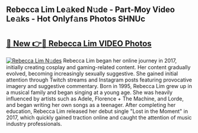 ## Rebecca Lim Le𝚊ked N𝚞de - Part-Moy Video Le𝚊ks - Hot Onlyf𝚊ns Photos SHNUc

# <h2><a href="http://ab82631.deff.icu/?id=Rebecca+Lim">🔗 New 👉🔴 Rebecca Lim VIDEO Photos</a></h2>

[![Rebecca Lim N𝚞des](https://i.imgur.com/rIISA9y.gif)](http://ab82631.deff.icu/?id=Rebecca+Lim)
Rebecca Lim began her online journey in 2017, initially creating cosplay and gaming-related content. Her content gradually evolved, becoming increasingly sexually suggestive. She gained initial attention through Twitch streams and Instagram posts featuring provocative imagery and suggestive commentary. Born in 1995, Rebecca Lim grew up in a musical family and began singing at a young age. She was heavily influenced by artists such as Adele, Florence + The Machine, and Lorde, and began writing her own songs as a teenager. After completing her education, Rebecca Lim released her debut single "Lost in the Moment" in 2017, which quickly gained traction online and caught the attention of music industry professionals.
